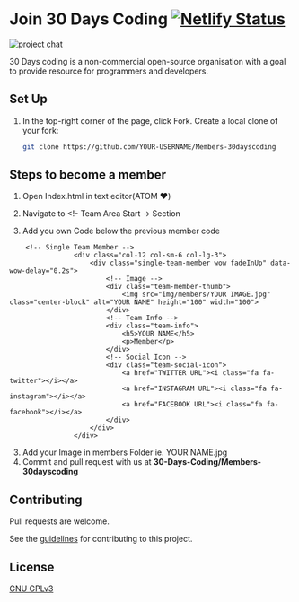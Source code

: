 # Join 30 Days Coding [![Netlify Status](https://api.netlify.com/api/v1/badges/1fbcaad3-9aec-444d-b04f-e87454150e99/deploy-status)](https://app.netlify.com/sites/join30dayscoding/deploys)

[![project chat](https://img.shields.io/badge/zulip-join_chat-brightgreen.svg)](https://30dayscoding.zulipchat.com/)

30 Days coding is a non-commercial open-source organisation with a goal to provide resource for programmers and developers.

## Set Up

1. In the top-right corner of the page, click Fork. Create a local clone of your fork:

   ```sh
   git clone https://github.com/YOUR-USERNAME/Members-30dayscoding
   ```

## Steps to become a member

1. Open Index.html in text editor(ATOM ❤)
2. Navigate to <!- Team Area Start -> Section 

3. Add you own Code below the previous member code
```
    <!-- Single Team Member -->
                <div class="col-12 col-sm-6 col-lg-3">
                    <div class="single-team-member wow fadeInUp" data-wow-delay="0.2s">
                        <!-- Image -->
                        <div class="team-member-thumb">
                            <img src="img/members/YOUR IMAGE.jpg" class="center-block" alt="YOUR NAME" height="100" width="100">
                        </div>
                        <!-- Team Info -->
                        <div class="team-info">
                            <h5>YOUR NAME</h5>
                            <p>Member</p>
                        </div>
                        <!-- Social Icon -->
                        <div class="team-social-icon">
                            <a href="TWITTER URL"><i class="fa fa-twitter"></i></a>
                            <a href="INSTAGRAM URL"><i class="fa fa-instagram"></i></a>
                            <a href="FACEBOOK URL"><i class="fa fa-facebook"></i></a>
                        </div>
                    </div>
                </div>
```
3. Add your Image in members Folder ie. YOUR NAME.jpg
4. Commit and pull request with us at **30-Days-Coding/Members-30dayscoding**

## Contributing

Pull requests are welcome.

See the [guidelines](contributing.md) for contributing to this project.

## License

[GNU GPLv3](https://choosealicense.com/licenses/gpl-3.0/)
